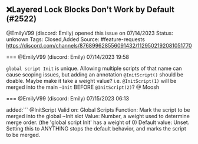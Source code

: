 ## ❌Layered Lock Blocks Don't Work by Default (#2522)
@EmilyV99 (discord: Emily) opened this issue on 07/14/2023
Status: unknown
Tags: Closed,Added
Source: #feature-requests https://discord.com/channels/876899628556091432/1129502192081051770


=== @EmilyV99 (discord: Emily) 07/14/2023 19:58

`global script Init` is unique. Allowing multiple scripts of that name can cause scoping issues, but adding an annotation `@InitScript()` should be doable. Maybe make it take a weight value? i.e. `@InitScript(1)` will be merged into the main `~Init` BEFORE `@InitScript(2)`?
@ Moosh

=== @EmilyV99 (discord: Emily) 07/15/2023 06:13

added:```
@InitScript
    Valid on: Global Scripts
    Function: Mark the script to be merged into the global ~Init slot
    Value: Number, a weight used to determine merge order.
           (the 'global script Init' has a weight of 0)
    Default value: Unset. Setting this to ANYTHING stops the default
                   behavior, and marks the script to be merged.
```
